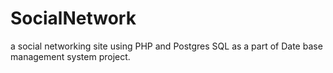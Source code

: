 # SocialNetwork
a social networking site using PHP and Postgres SQL as a part of Date base management system project.
